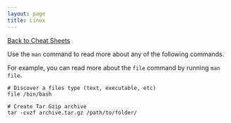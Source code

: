 ```yaml
---
layout: page
title: Linux
---
```

[Back to Cheat Sheets](/cheat-sheets/)

Use the `man` command to read more about any of the following commands.

For example, you can read more about the `file` command by running `man file`.


``` shell
# Discover a files type (text, executable, etc)
file /bin/bash

# Create Tar Gzip archive
tar -cvzf archive.tar.gz /path/to/folder/
```
